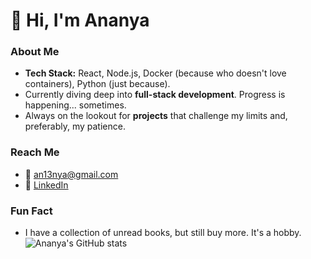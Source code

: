 
# 👋 Hi, I'm Ananya

### About Me
- **Tech Stack:** React, Node.js, Docker (because who doesn't love containers), Python (just because).
- Currently diving deep into **full-stack development**. Progress is happening... sometimes.
- Always on the lookout for **projects** that challenge my limits and, preferably, my patience.

### Reach Me
- 📧 [an13nya@gmail.com](mailto:an13nya@gmail.com)
- 🔗 [LinkedIn](https://www.linkedin.com/in/an13nya)  

### Fun Fact
- I have a collection of unread books, but still buy more. It's a hobby.
![Ananya's GitHub stats](https://github-readme-stats.vercel.app/api?username=An13nyaP&show_icons=true&hide_title=true&count_private=true&hide=prs&theme=radical)
